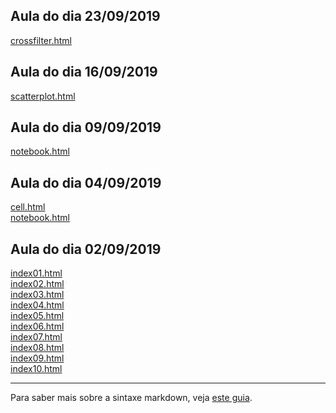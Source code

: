 ## Aula do dia 23/09/2019
[crossfilter.html](d3_crossfilter/crossfilter.html)<br>

## Aula do dia 16/09/2019
[scatterplot.html](d3_update/scatterplot.html)<br>

## Aula do dia 09/09/2019
[notebook.html](d3_scale/notebook.html)<br>

## Aula do dia 04/09/2019
[cell.html](d3_intro/cell.html)<br>
[notebook.html](d3_intro/full-notebook.html)<br>

## Aula do dia 02/09/2019

[index01.html](basic/index01.html)<br>
[index02.html](basic/index02.html)<br>
[index03.html](basic/index03.html)<br>
[index04.html](basic/index04.html)<br>
[index05.html](basic/index05.html)<br>
[index06.html](basic/index06.html)<br>
[index07.html](basic/index07.html)<br>
[index08.html](basic/index08.html)<br>
[index09.html](basic/index09.html)<br>
[index10.html](basic/index10.html)<br>

---

Para saber mais sobre a sintaxe markdown, veja [este guia](https://guides.github.com/features/mastering-markdown/).